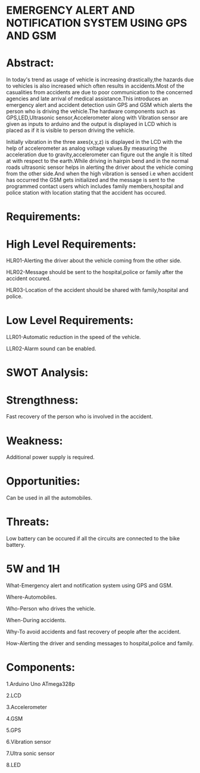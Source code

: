 # EMERGENCY ALERT AND NOTIFICATION SYSTEM USING GPS AND GSM

# Abstract:

   In today's trend as usage of vehicle is increasing drastically,the hazards due to vehicles is also increased which often results in accidents.Most of the casualities from accidents are due to poor communication to the concerned agencies and late arrival of medical assistance.This introduces an emergency alert and accident detection usin GPS and GSM which alerts the person who is driving the vehicle.The hardware components such as GPS,LED,Ultrasonic sensor,Accelerometer along with Vibration sensor are given as inputs to arduino and the output is displayed in LCD which is placed as if it is visible to person driving the vehicle.
   
   Initially vibration in the three axes(x,y,z) is displayed in the LCD with the help of accelerometer as analog voltage values.By measuring the acceleration due to gravity,accelerometer can figure out the angle it is tilted at with respect to the earth.While driving in hairpin bend and in the normal roads ultrasonic sensor helps in alerting the driver about the vehicle coming from the other side.And when the high vibration is sensed i.e when accident has occurred the GSM gets initialized and the message is sent to the programmed contact users which includes family members,hospital and police station with location stating that the accident has occured. 

# Requirements:

# High Level Requirements:

HLR01-Alerting the driver about the vehicle coming from the other side.

HLR02-Message should be sent to the hospital,police or family after the accident occured.

HLR03-Location of the accident should be shared with family,hospital and police.

# Low Level Requirements:

LLR01-Automatic reduction in the speed of the vehicle.

LLR02-Alarm sound can be enabled.

# SWOT Analysis:

# Strengthness:

Fast recovery of the person who is involved in the accident.

# Weakness:

Additional power supply is required.

# Opportunities:

Can be used in all the automobiles.

# Threats:

Low battery can be occured if all the circuits are connected to the bike battery.

# 5W and 1H

What-Emergency alert and notification system using GPS and GSM.

Where-Automobiles.

Who-Person who drives the vehicle.

When-During accidents.

Why-To avoid accidents and fast recovery of people after the accident.

How-Alerting the driver and sending messages to hospital,police and family.

# Components:

1.Arduino Uno ATmega328p

2.LCD

3.Accelerometer

4.GSM

5.GPS

6.Vibration sensor

7.Ultra sonic sensor

8.LED

